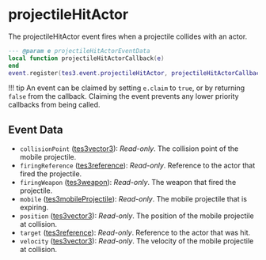 # projectileHitActor
<div class="search_terms" style="display: none">projectilehitactor</div>

<!---
	This file is autogenerated. Do not edit this file manually. Your changes will be ignored.
	More information: https://github.com/MWSE/MWSE/tree/master/docs
-->

The projectileHitActor event fires when a projectile collides with an actor.

```lua
--- @param e projectileHitActorEventData
local function projectileHitActorCallback(e)
end
event.register(tes3.event.projectileHitActor, projectileHitActorCallback)
```

!!! tip
	An event can be claimed by setting `e.claim` to `true`, or by returning `false` from the callback. Claiming the event prevents any lower priority callbacks from being called.

## Event Data

* `collisionPoint` ([tes3vector3](../../types/tes3vector3)): *Read-only*. The collision point of the mobile projectile.
* `firingReference` ([tes3reference](../../types/tes3reference)): *Read-only*. Reference to the actor that fired the projectile.
* `firingWeapon` ([tes3weapon](../../types/tes3weapon)): *Read-only*. The weapon that fired the projectile.
* `mobile` ([tes3mobileProjectile](../../types/tes3mobileProjectile)): *Read-only*. The mobile projectile that is expiring.
* `position` ([tes3vector3](../../types/tes3vector3)): *Read-only*. The position of the mobile projectile at collision.
* `target` ([tes3reference](../../types/tes3reference)): *Read-only*. Reference to the actor that was hit.
* `velocity` ([tes3vector3](../../types/tes3vector3)): *Read-only*. The velocity of the mobile projectile at collision.

